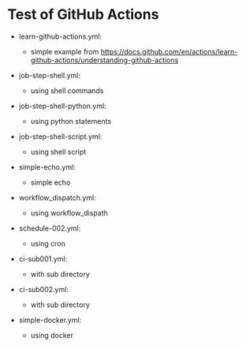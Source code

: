 
# Test of GitHub Actions

* learn-github-actions.yml:
  * simple example from https://docs.github.com/en/actions/learn-github-actions/understanding-github-actions

* job-step-shell.yml:
  * using shell commands

* job-step-shell-python.yml:
  * using python statements

* job-step-shell-script.yml:
  * using shell script

* simple-echo.yml:
  * simple echo

* workflow_dispatch.yml:
  * using workflow_dispath

* schedule-002.yml:
  * using cron

* ci-sub001.yml:
  * with sub directory

* ci-sub002.yml:
  * with sub directory

* simple-docker.yml:
  * using docker

